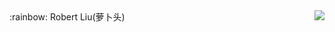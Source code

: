 

<img align="right" src="https://github-readme-stats.vercel.app/api?username=liujian891010&show_icons=true&icon_color=0366d6&text_color=24292e&bg_color=ffffff&hide_title=true" />
:rainbow: Robert Liu(萝卜头)

<!---
liujian891010/liujian891010 is a ✨ special ✨ repository because its `README.md` (this file) appears on your GitHub profile.
You can click the Preview link to take a look at your changes.
--->
